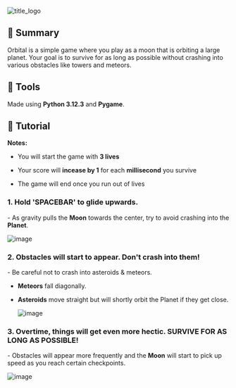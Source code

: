 ![title_logo](https://github.com/AK1o9/Orbital/assets/96708800/75528628-618b-4e39-aac2-429a609f70ad)

<h2>📍 Summary</h2>
<p>Orbital is a simple game where you play as a moon that is orbiting a large planet. Your goal is to survive for as long as possible without crashing into various obstacles like towers and meteors.</p>

<h2>🧰 Tools</h2>
<p>Made using <b>Python 3.12.3</b> and <b>Pygame</b>. </p>

<h2>📖 Tutorial</h2>

<b>Notes:</b>

- You will start the game with <b>3 lives</b>
  
- Your score will <b>incease by 1</b> for each <b>millisecond</b> you survive
  
- The game will end once you run out of lives

<h3>1. Hold 'SPACEBAR' to glide upwards.</h3>
<p>- As gravity pulls the <b>Moon</b> towards the center, try to avoid crashing into the <b>Planet</b>.</p>

![image](https://github.com/AK1o9/Orbital/assets/96708800/d69ee685-d24c-48a2-94de-cc5c4dedf8c0)




<h3>2. Obstacles will start to appear. Don't crash into them!</h3>
<p>- Be careful not to crash into asteroids & meteors.
  
  - <b>Meteors</b> fall diagonally.

  - <b>Asteroids</b> move straight but will shortly orbit the Planet if they get close.</p>
![image](https://github.com/AK1o9/Orbital/assets/96708800/84e65427-4d60-4be9-a17c-5f52196fa529)


<h3>3. Overtime, things will get even more hectic. SURVIVE FOR AS LONG AS POSSIBLE!</h3>
<p>- Obstacles will appear more frequently and the <b>Moon</b> will start to pick up speed as you reach certain checkpoints.</p>

![image](https://github.com/AK1o9/Orbital/assets/96708800/041a944f-0796-4de3-a23d-7a600c75c43b)


